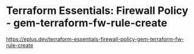 # Terraform Essentials: Firewall Policy - gem-terraform-fw-rule-create

<https://eplus.dev/terraform-essentials-firewall-policy-gem-terraform-fw-rule-create>